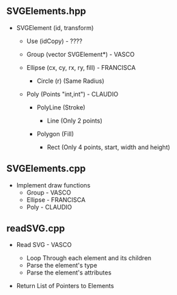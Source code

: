 ## SVGElements.hpp

-   SVGElement (id, transform)
    -   Use  (idCopy)                               - ????

    -   Group (vector SVGElement*)                  - VASCO

    -   Ellipse (cx, cy, rx, ry, fill)              - FRANCISCA
        -   Circle (r) (Same Radius)

    -   Poly (Points "int,int")                     - CLAUDIO
        -   PolyLine (Stroke)
            -   Line (Only 2 points)

        -   Polygon (Fill)
            -   Rect (Only 4 points, start, width and height)

## SVGElements.cpp

-   Implement draw functions
    - Group                         - VASCO
    - Ellipse                       - FRANCISCA
    - Poly                          - CLAUDIO

## readSVG.cpp

-   Read SVG                                                - VASCO

    -   Loop Through each element and its children         
    -   Parse the element's type
    -   Parse the element's attributes

-   Return List of Pointers to Elements

